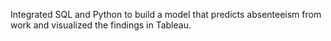 Integrated SQL and Python to build a model that predicts absenteeism from work and visualized the findings in Tableau.
